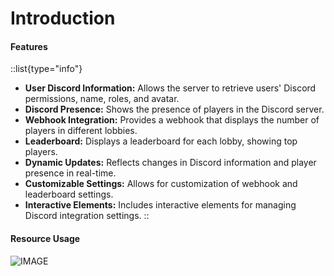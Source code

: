 # Introduction

#### Features

::list{type="info"}
- **User Discord Information:** Allows the server to retrieve users' Discord permissions, name, roles, and avatar.
- **Discord Presence:** Shows the presence of players in the Discord server.
- **Webhook Integration:** Provides a webhook that displays the number of players in different lobbies.
- **Leaderboard:** Displays a leaderboard for each lobby, showing top players.
- **Dynamic Updates:** Reflects changes in Discord information and player presence in real-time.
- **Customizable Settings:** Allows for customization of webhook and leaderboard settings.
- **Interactive Elements:** Includes interactive elements for managing Discord integration settings.
::

#### Resource Usage

![IMAGE](https://cdn.discordapp.com/attachments/1204660120487858207/1212445231270723674/Screenshot_2024-02-28_220006.png?ex=65f1dc9d\&is=65df679d\&hm=87f4ed2055fa0aea374ae0dcb2a1e211c27ef337e110f7d69f45479b598f2ecf&)
